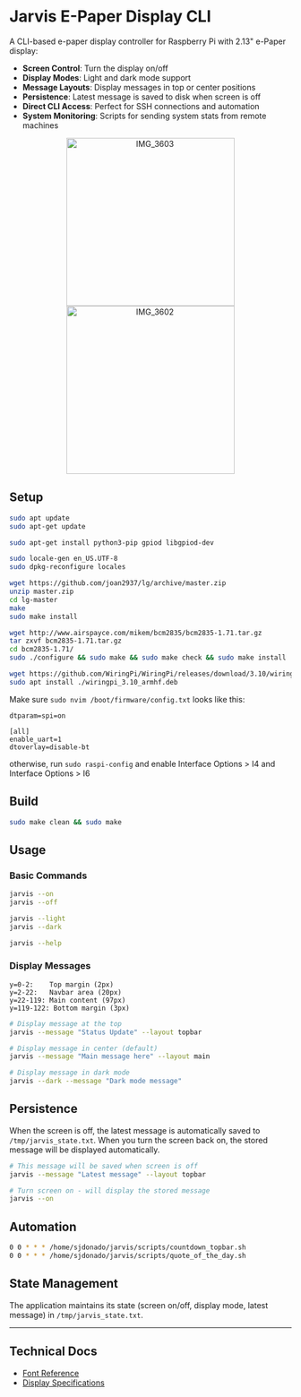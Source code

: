 # Jarvis E-Paper Display CLI

A CLI-based e-paper display controller for Raspberry Pi with 2.13" e-Paper display:

- **Screen Control**: Turn the display on/off
- **Display Modes**: Light and dark mode support
- **Message Layouts**: Display messages in top or center positions
- **Persistence**: Latest message is saved to disk when screen is off
- **Direct CLI Access**: Perfect for SSH connections and automation
- **System Monitoring**: Scripts for sending system stats from remote machines

<div align="center">
  <img width="300" alt="IMG_3603" src="https://github.com/user-attachments/assets/5b98a666-aa89-49d5-80e6-4c8cc2b04bcf">
  <img width="300" alt="IMG_3602" src="https://github.com/user-attachments/assets/90aabb81-2482-47b3-92b3-75cb0453bb5c">
</div>

## Setup

```bash
sudo apt update
sudo apt-get update

sudo apt-get install python3-pip gpiod libgpiod-dev

sudo locale-gen en_US.UTF-8
sudo dpkg-reconfigure locales

wget https://github.com/joan2937/lg/archive/master.zip
unzip master.zip
cd lg-master
make
sudo make install

wget http://www.airspayce.com/mikem/bcm2835/bcm2835-1.71.tar.gz
tar zxvf bcm2835-1.71.tar.gz
cd bcm2835-1.71/
sudo ./configure && sudo make && sudo make check && sudo make install

wget https://github.com/WiringPi/WiringPi/releases/download/3.10/wiringpi_3.10_armhf.deb
sudo apt install ./wiringpi_3.10_armhf.deb
```

Make sure `sudo nvim /boot/firmware/config.txt` looks like this:
```
dtparam=spi=on

[all]
enable_uart=1
dtoverlay=disable-bt
```
otherwise, run `sudo raspi-config` and enable Interface Options > I4 and Interface Options > I6

## Build

```sh
sudo make clean && sudo make
```

## Usage

### Basic Commands

```sh
jarvis --on
jarvis --off

jarvis --light
jarvis --dark

jarvis --help
```

### Display Messages

```
y=0-2:    Top margin (2px)
y=2-22:   Navbar area (20px)
y=22-119: Main content (97px)
y=119-122: Bottom margin (3px)
```

```sh
# Display message at the top
jarvis --message "Status Update" --layout topbar

# Display message in center (default)
jarvis --message "Main message here" --layout main

# Display message in dark mode
jarvis --dark --message "Dark mode message"
```

## Persistence

When the screen is off, the latest message is automatically saved to `/tmp/jarvis_state.txt`. When you turn the screen back on, the stored message will be displayed automatically.

```sh
# This message will be saved when screen is off
jarvis --message "Latest message" --layout topbar

# Turn screen on - will display the stored message
jarvis --on
```

## Automation
```sh
0 0 * * * /home/sjdonado/jarvis/scripts/countdown_topbar.sh
0 0 * * * /home/sjdonado/jarvis/scripts/quote_of_the_day.sh
```

## State Management

The application maintains its state (screen on/off, display mode, latest message) in `/tmp/jarvis_state.txt`.

---

## Technical Docs
- [Font Reference](https://github.com/waveshareteam/e-Paper/blob/master/Arduino/epd1in02d/fonts.h#L85)
- [Display Specifications](https://files.waveshare.com/upload/5/59/2.13inch_e-Paper_V3_Specificition.pdf)
